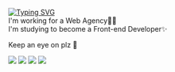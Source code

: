 [![Typing SVG](https://readme-typing-svg.demolab.com?font=Fira+Code&pause=1000&width=435&lines=Hi+there%F0%9F%91%8B)](https://git.io/typing-svg)  
I'm working for a Web Agency👩‍💻  
I'm studying to become a Front-end Developer✨  

Keep an eye on plz 👀
<!--
**seoyaon/seoyaon** is a ✨ _special_ ✨ repository because its `README.md` (this file) appears on your GitHub profile.

Here are some ideas to get you started:

- 🔭 I’m currently working on ...
- 🌱 I’m currently learning ...
- 👯 I’m looking to collaborate on ...
- 🤔 I’m looking for help with ...
- 💬 Ask me about ...
- 📫 How to reach me: ...
- 😄 Pronouns: ...
- ⚡ Fun fact: ...
-->

<a href="https://hits.seeyoufarm.com"><img src="https://hits.seeyoufarm.com/api/count/incr/badge.svg?url=https%3A%2F%2Fgithub.com%2Fseoyaon%2F&count_bg=%23000000&title_bg=%23000000&icon=github.svg&icon_color=%23E7E7E7&title=Github&edge_flat=false"/></a>
<a href="https://www.instagram.com/s__y_96/" target="_blank"><img src="https://img.shields.io/badge/Instagram-E4405F?style=flat-square&logo=Instagram&logoColor=FFFFFF"/></a>
<a href="https://velog.io/@seoyaon" target="_blank"><img src="https://img.shields.io/badge/Velog-20C997?style=flat-square&logo=Velog&logoColor=FFFFFF"/></a>
<a href="mailto:seoyaon@gmail.com" target="_blank"><img src="https://img.shields.io/badge/seoyaon@gmail.com-EA4335?style=flat-square&logo=Gmail&logoColor=FFFFFF"/></a>


<!-- ![seoyaon's GitHub stats](https://github-readme-stats.vercel.app/api?username=seoyaon&show_icons=true&theme=dracula) -->

<!-- <img src="http://mazandi.herokuapp.com/api?handle={handle}&theme=dark"/> -->
